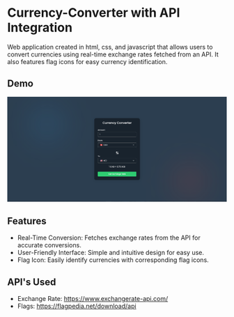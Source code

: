 # Currency-Converter with API Integration

Web application created in html, css, and javascript that allows users to convert currencies using real-time exchange rates fetched from an API.
It also features flag icons for easy currency identification.

## Demo
[![Demo](readme_images/demo.png)](https://youtu.be/efl0fVaA4eg)

## Features
- Real-Time Conversion: Fetches exchange rates from the API for accurate conversions.
- User-Friendly Interface: Simple and intuitive design for easy use.
- Flag Icon: Easily identify currencies with corresponding flag icons.

## API's Used
- Exchange Rate: https://www.exchangerate-api.com/
- Flags: https://flagpedia.net/download/api
